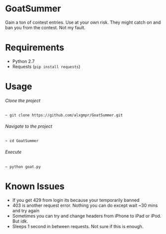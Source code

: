 # GoatSummer

Gain a ton of contest entries. Use at your own risk. They might catch on and ban you from the contest. Not my fault.

# Requirements

* Python 2.7
* Requests (`pip install requests`)

# Usage

###### Clone the project
`~ git clone https://github.com/alxgmpr/GoatSummer.git`
###### Navigate to the project
`~ cd GoatSummer`
###### Execute
`~ python goat.py`

# Known Issues

* If you get 429 from login its because your temporarily banned
* 403 is another request error. Nothing you can do except wait ~30 mins and try again
* Sometimes you can try and change headers from iPhone to iPad or iPod. But idk.
* Sleeps 1 second in between requests. Not sure if this is enough.
